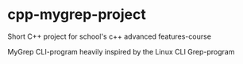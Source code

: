# cpp-mygrep-project
Short C++ project for school's c++ advanced features-course 

MyGrep CLI-program heavily inspired by the Linux CLI Grep-program
